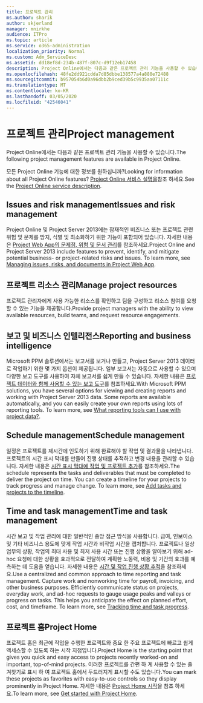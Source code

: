 ```yaml
---
title: 프로젝트 관리
ms.author: sharik
author: skjerland
manager: mnirkhe
audience: ITPro
ms.topic: article
ms.service: o365-administration
localization_priority: Normal
ms.custom: Adm_ServiceDesc
ms.assetid: dd18ef8d-234b-487f-807c-d9f12eb17458
description: Project Online에서는 다음과 같은 프로젝트 관리 기능을 사용할 수 있습니다.
ms.openlocfilehash: 48fe2dd921cdda7d85dbbe138577a4a880e72488
ms.sourcegitcommit: b957054b6d0a96dbb2b9ced39b5c9935aa07111c
ms.translationtype: MT
ms.contentlocale: ko-KR
ms.lasthandoff: 03/05/2020
ms.locfileid: "42546041"
---
```

# <a name="project-management"></a><span data-ttu-id="10d94-103">프로젝트 관리</span><span class="sxs-lookup"><span data-stu-id="10d94-103">Project management</span></span>

<span data-ttu-id="10d94-104">Project Online에서는 다음과 같은 프로젝트 관리 기능을 사용할 수 있습니다.</span><span class="sxs-lookup"><span data-stu-id="10d94-104">The following project management features are available in Project Online.</span></span>
  
<span data-ttu-id="10d94-105">모든 Project Online 기능에 대한 정보를 원하십니까?</span><span class="sxs-lookup"><span data-stu-id="10d94-105">Looking for information about all Project Online features?</span></span> <span data-ttu-id="10d94-106">[Project Online 서비스 설명을](project-online-service-description.md)참조 하세요.</span><span class="sxs-lookup"><span data-stu-id="10d94-106">See the [Project Online service description](project-online-service-description.md).</span></span>
  
## <a name="issues-and-risk-management"></a><span data-ttu-id="10d94-107">Issues and risk management</span><span class="sxs-lookup"><span data-stu-id="10d94-107">Issues and risk management</span></span>

<span data-ttu-id="10d94-p102">Project Online 및 Project Server 2013에는 잠재적인 비즈니스 또는 프로젝트 관련 위험 및 문제를 방지, 식별 및 최소화하기 위한 기능이 포함되어 있습니다. 자세한 내용은 [Project Web App의 문제점, 위험 및 문서 관리](https://go.microsoft.com/fwlink/?LinkId=402634)를 참조하세요.</span><span class="sxs-lookup"><span data-stu-id="10d94-p102">Project Online and Project Server 2013 include features to prevent, identify, and mitigate potential business- or project-related risks and issues. To learn more, see [Managing issues, risks, and documents in Project Web App](https://go.microsoft.com/fwlink/?LinkId=402634).</span></span>
  
## <a name="manage-project-resources"></a><span data-ttu-id="10d94-110">프로젝트 리소스 관리</span><span class="sxs-lookup"><span data-stu-id="10d94-110">Manage project resources</span></span>

<span data-ttu-id="10d94-111">프로젝트 관리자에게 사용 가능한 리소스를 확인하고 팀을 구성하고 리소스 참여를 요청할 수 있는 기능을 제공합니다.</span><span class="sxs-lookup"><span data-stu-id="10d94-111">Provide project managers with the ability to view available resources, build teams, and request resource engagements.</span></span>
  
## <a name="reporting-and-business-intelligence"></a><span data-ttu-id="10d94-112">보고 및 비즈니스 인텔리전스</span><span class="sxs-lookup"><span data-stu-id="10d94-112">Reporting and business intelligence</span></span>

<span data-ttu-id="10d94-p103">Microsoft PPM 솔루션에서는 보고서를 보거나 만들고, Project Server 2013 데이터로 작업하기 위한 몇 가지 옵션이 제공됩니다. 일부 보고서는 자동으로 사용할 수 있으며 다양한 보고 도구를 사용하여 자체 보고서를 쉽게 만들 수 있습니다. 자세한 내용은 [프로젝트 데이터와 함께 사용할 수 있는 보고 도구](https://go.microsoft.com/fwlink/?LinkId=402642)를 참조하세요.</span><span class="sxs-lookup"><span data-stu-id="10d94-p103">With Microsoft PPM solutions, you have several options for viewing and creating reports and working with Project Server 2013 data. Some reports are available automatically, and you can easily create your own reports using lots of reporting tools. To learn more, see [What reporting tools can I use with project data?](https://go.microsoft.com/fwlink/?LinkId=402642).</span></span>
  
## <a name="schedule-management"></a><span data-ttu-id="10d94-116">Schedule management</span><span class="sxs-lookup"><span data-stu-id="10d94-116">Schedule management</span></span>

<span data-ttu-id="10d94-p104">일정은 프로젝트를 제시간에 인도하기 위해 완료해야 할 작업 및 결과물을 나타냅니다. 프로젝트의 시간 표시 막대를 만들어 진행 상태를 추적하고 변경 내용을 관리할 수 있습니다. 자세한 내용은 [시간 표시 막대에 작업 및 프로젝트 추가](https://go.microsoft.com/fwlink/?LinkID=402655)를 참조하세요.</span><span class="sxs-lookup"><span data-stu-id="10d94-p104">The schedule represents the tasks and deliverables that must be completed to deliver the project on time. You can create a timeline for your projects to track progress and manage change. To learn more, see [Add tasks and projects to the timeline](https://go.microsoft.com/fwlink/?LinkID=402655).</span></span>
  
## <a name="time-and-task-management"></a><span data-ttu-id="10d94-120">Time and task management</span><span class="sxs-lookup"><span data-stu-id="10d94-120">Time and task management</span></span>

<span data-ttu-id="10d94-p105">시간 보고 및 작업 관리에 대한 일반적인 중앙 접근 방식을 사용합니다. 급여, 인보이스 및 기타 비즈니스 용도에 맞게 작업 시간과 비작업 시간을 캡처합니다. 프로젝트나 일상 업무의 상황, 작업의 최대 사용 및 최저 사용 시간 또는 진행 상황을 알아보기 위해 ad-hoc 요청에 대한 상황을 효과적으로 전달하여 계획한 노동력, 비용 및 기간의 효과를 예측하는 데 도움을 얻습니다. 자세한 내용은 [시간 및 작업 진행 상황 추적](https://go.microsoft.com/fwlink/p/?LinkId=271321)을 참조하세요.</span><span class="sxs-lookup"><span data-stu-id="10d94-p105">Use a centralized and common approach to time reporting and task management. Capture work and nonworking time for payroll, invoicing, and other business purposes. Efficiently communicate status on projects, everyday work, and ad-hoc requests to gauge usage peaks and valleys or progress on tasks. This helps you anticipate the effect on planned effort, cost, and timeframe. To learn more, see [Tracking time and task progress](https://go.microsoft.com/fwlink/p/?LinkId=271321).</span></span>

## <a name="project-home"></a><span data-ttu-id="10d94-126">프로젝트 홈</span><span class="sxs-lookup"><span data-stu-id="10d94-126">Project Home</span></span>

<span data-ttu-id="10d94-127">프로젝트 홈은 최근에 작업을 수행한 프로젝트와 중요 한 주요 프로젝트에 빠르고 쉽게 액세스할 수 있도록 하는 시작 지점입니다.</span><span class="sxs-lookup"><span data-stu-id="10d94-127">Project Home is the starting point that gives you quick and easy access to projects recently worked-on and important, top-of-mind projects.</span></span> <span data-ttu-id="10d94-128">이러한 프로젝트를 간편 하 게 사용할 수 있는 즐겨찾기로 표시 하 여 프로젝트 홈에서 두드러지게 표시할 수도 있습니다.</span><span class="sxs-lookup"><span data-stu-id="10d94-128">You can mark these projects as favorites with easy-to-use controls so they display prominently in Project Home.</span></span> <span data-ttu-id="10d94-129">자세한 내용은 [Project Home 시작](https://support.office.com/article/get-started-with-project-home-a3b38418-35e7-4df4-8e4a-ba6a4fa0562a?ui=en-US&rs=en-US&ad=US)을 참조 하세요.</span><span class="sxs-lookup"><span data-stu-id="10d94-129">To learn more, see [Get started with Project Home](https://support.office.com/article/get-started-with-project-home-a3b38418-35e7-4df4-8e4a-ba6a4fa0562a?ui=en-US&rs=en-US&ad=US).</span></span>
